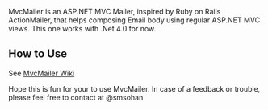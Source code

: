 MvcMailer is an ASP.NET MVC Mailer, inspired by Ruby on Rails ActionMailer, that helps composing Email
body using regular ASP.NET MVC views. This one works with .Net 4.0 for now.


How to Use
----------------
See [MvcMailer Wiki](https://github.com/smsohan/MvcMailer/wiki/MvcMailer-Step-by-Step-Guide)

Hope this is fun for your to use MvcMailer. In case of a feedback or trouble, please feel free to contact at @smsohan